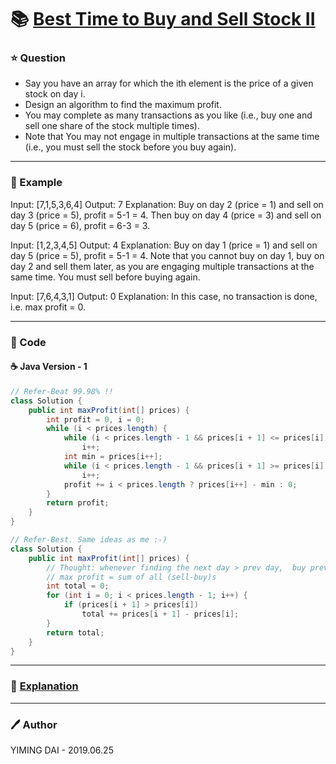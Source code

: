 # :books: [Best Time to Buy and Sell Stock II](https://leetcode.com/problems/best-time-to-buy-and-sell-stock-ii/description/)

### :star: Question

- Say you have an array for which the ith element is the price of a given stock on day i.
- Design an algorithm to find the maximum profit. 
- You may complete as many transactions as you like (i.e., buy one and sell one share of the stock multiple times).
- Note that You may not engage in multiple transactions at the same time (i.e., you must sell the stock before you buy again).

---

### :car: Example

Input: [7,1,5,3,6,4]
Output: 7
Explanation: Buy on day 2 (price = 1) and sell on day 3 (price = 5), profit = 5-1 = 4.
             Then buy on day 4 (price = 3) and sell on day 5 (price = 6), profit = 6-3 = 3.

Input: [1,2,3,4,5]
Output: 4
Explanation: Buy on day 1 (price = 1) and sell on day 5 (price = 5), profit = 5-1 = 4.
             Note that you cannot buy on day 1, buy on day 2 and sell them later, as you are
             engaging multiple transactions at the same time. You must sell before buying again.

Input: [7,6,4,3,1]
Output: 0
Explanation: In this case, no transaction is done, i.e. max profit = 0.

---

### :hammer: Code

#### :coffee: Java Version - 1

```java
// Refer-Beat 99.98% !!
class Solution {
    public int maxProfit(int[] prices) {
        int profit = 0, i = 0;
        while (i < prices.length) {
            while (i < prices.length - 1 && prices[i + 1] <= prices[i])
                i++;
            int min = prices[i++];
            while (i < prices.length - 1 && prices[i + 1] >= prices[i])
                i++;
            profit += i < prices.length ? prices[i++] - min : 0;
        }
        return profit;
    }
}

// Refer-Best. Same ideas as me :-)
class Solution {
    public int maxProfit(int[] prices) {
        // Thought: whenever finding the next day > prev day,  buy prev and sell next
        // max profit = sum of all (sell-buy)s
        int total = 0;
        for (int i = 0; i < prices.length - 1; i++) {
            if (prices[i + 1] > prices[i])
                total += prices[i + 1] - prices[i];
        }
        return total;
    }
}
```


---

### :pencil: [Explanation](https://leetcode.com/problems/best-time-to-buy-and-sell-stock-ii/solution/)

---

### :pen: Author

YIMING DAI - 2019.06.25
